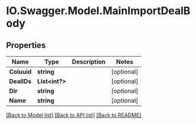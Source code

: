 # IO.Swagger.Model.MainImportDealBody
## Properties

Name | Type | Description | Notes
------------ | ------------- | ------------- | -------------
**Coluuid** | **string** |  | [optional] 
**DealIDs** | **List&lt;int?&gt;** |  | [optional] 
**Dir** | **string** |  | [optional] 
**Name** | **string** |  | [optional] 

[[Back to Model list]](../README.md#documentation-for-models) [[Back to API list]](../README.md#documentation-for-api-endpoints) [[Back to README]](../README.md)

